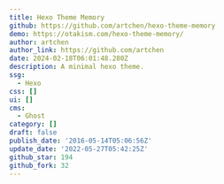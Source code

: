 ```yaml
---
title: Hexo Theme Memory
github: https://github.com/artchen/hexo-theme-memory
demo: https://otakism.com/hexo-theme-memory/
author: artchen
author_link: https://github.com/artchen
date: 2024-02-18T06:01:48.280Z
description: A minimal hexo theme.
ssg:
  - Hexo
css: []
ui: []
cms:
  - Ghost
category: []
draft: false
publish_date: '2016-05-14T05:06:56Z'
update_date: '2022-05-27T05:42:25Z'
github_star: 194
github_fork: 32
---
```

